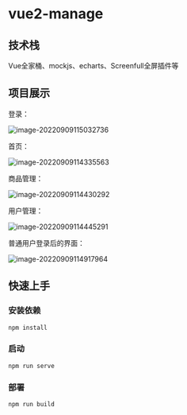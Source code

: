 # vue2-manage

## 技术栈

Vue全家桶、mockjs、echarts、Screenfull全屏插件等

## 项目展示

登录：

![image-20220909115032736](C:\Users\Administrator\AppData\Roaming\Typora\typora-user-images\image-20220909115032736.png)

首页：

![image-20220909114335563](C:\Users\Administrator\AppData\Roaming\Typora\typora-user-images\image-20220909114335563.png)

商品管理：

![image-20220909114430292](C:\Users\Administrator\AppData\Roaming\Typora\typora-user-images\image-20220909114430292.png)

用户管理：

![image-20220909114445291](C:\Users\Administrator\AppData\Roaming\Typora\typora-user-images\image-20220909114445291.png)

普通用户登录后的界面：

![image-20220909114917964](C:\Users\Administrator\AppData\Roaming\Typora\typora-user-images\image-20220909114917964.png)

## 快速上手

### 安装依赖

```
npm install
```

### 启动
```
npm run serve
```

### 部署
```
npm run build
```


